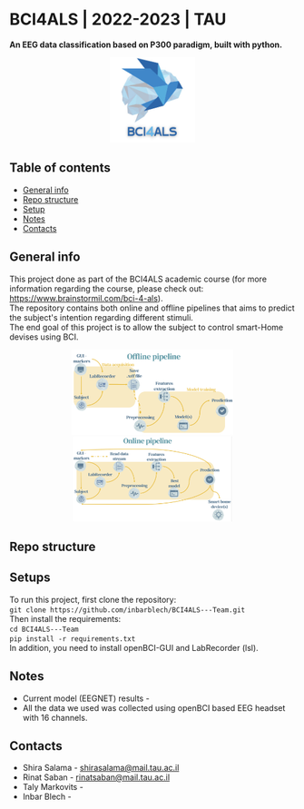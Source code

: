 # BCI4ALS | 2022-2023 | TAU
**An EEG data classification based on P300 paradigm, built with python.**

<p align="center">
<img alt="img.png" height="150" src="img.png" width="150"/>
</p>


## Table of contents
* [General info](#General-info)
* [Repo structure](#Repo-structure)
* [Setup](#Setups)
* [Notes](#notes)
* [Contacts](#Contacts)

## General info
This project done as part of the BCI4ALS academic course
(for more information regarding the course, please check out: https://www.brainstormil.com/bci-4-als).   
The repository contains both online and offline pipelines that aims to predict the subject's intention regarding different stimuli.  
The end goal of this project is to allow the subject to control smart-Home devises using BCI.

<p align="center">
<img alt="img_3.png" height="150" src="img_3.png"/>
<img alt="img_2.png" height="150" src="img_2.png"/>
</p>

## Repo structure

## Setups
To run this project, first clone the repository:  
`git clone https://github.com/inbarblech/BCI4ALS---Team.git`  
Then install the requirements:   
`cd BCI4ALS---Team`  
`pip install -r requirements.txt`    
In addition, you need to install openBCI-GUI and LabRecorder (lsl).

## Notes
* Current model (EEGNET) results - 
* All the data we used was collected using openBCI based EEG headset with 16 channels.

## Contacts
* Shira Salama - shirasalama@mail.tau.ac.il
* Rinat Saban - rinatsaban@mail.tau.ac.il
* Taly Markovits - 
* Inbar Blech - 